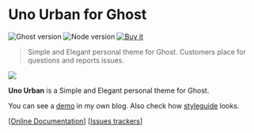 # Uno Urban for Ghost

![Ghost version](https://img.shields.io/badge/Ghost-1.x-brightgreen.svg?style=flat-square) ![Node version](https://img.shields.io/badge/node-^6.9.0-yellow.svg?style=flat-square) [![Buy it](https://img.shields.io/badge/buy-10$-ff69b4.svg?style=flat-square)](https://sellfy.com/p/G5kK)

> Simple and Elegant personal theme for Ghost.
> Customers place for questions and reports issues.

[<img src="https://i.imgur.com/AtTXdHk.jpg">](https://sellfy.com/p/G5kK)

**Uno Urban** is a Simple and Elegant personal theme for Ghost.

You can see a [demo](https://kikobeats.com) in my own blog. Also check how [styleguide](https://kikobeats.com/styleguide) looks.

[[Online Documentation](https://kikobeats.github.io/uno-urban)] [[Issues trackers](https://github.com/Kikobeats/uno-urban/issues)]
